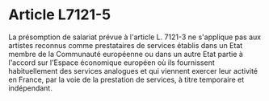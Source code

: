 # Article L7121-5

La présomption de salariat prévue à l'article L. 7121-3 ne s'applique pas aux artistes reconnus comme prestataires de services établis dans un Etat membre de la Communauté européenne ou dans un autre Etat partie à l'accord sur l'Espace économique européen où ils fournissent habituellement des services analogues et qui viennent exercer leur activité en France, par la voie de la prestation de services, à titre temporaire et indépendant.